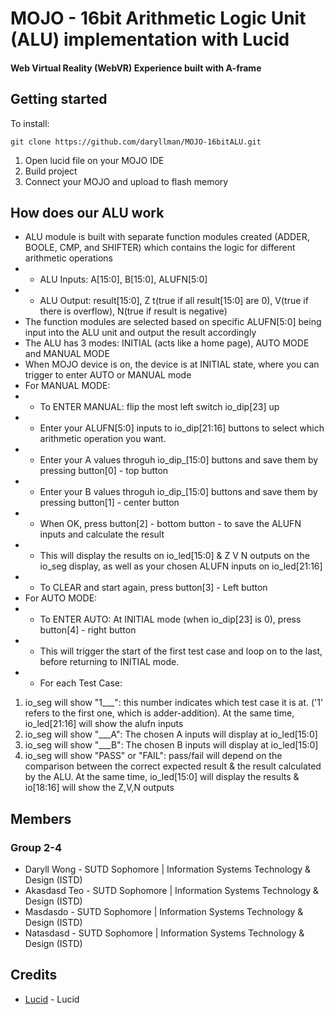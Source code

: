 # MOJO - 16bit Arithmetic Logic Unit (ALU) implementation with Lucid
#### Web Virtual Reality (WebVR) Experience built with A-frame


## Getting started
To install: 
```
git clone https://github.com/daryllman/MOJO-16bitALU.git
```
1. Open lucid file on your MOJO IDE 
2. Build project 
3. Connect your MOJO and upload to flash memory

## How does our ALU work
-  ALU module is built with separate function modules created (ADDER, BOOLE, CMP, and SHIFTER) which contains the logic for different arithmetic operations 
- - ALU Inputs: A[15:0], B[15:0], ALUFN[5:0]
- - ALU Output: result[15:0], Z t(true if all result[15:0] are 0), V(true if there is overflow), N(true if result is negative)
- The function modules are selected based on specific ALUFN[5:0] being input into the ALU unit and output the result accordingly <br/>
- The ALU has 3 modes: INITIAL (acts like a home page), AUTO MODE and MANUAL MODE
- When MOJO device is on, the device is at INITIAL state, where you can trigger to enter AUTO or MANUAL mode <br/>
- For MANUAL MODE:
- - To ENTER MANUAL: flip the most left switch io_dip[23] up
- - Enter your ALUFN[5:0] inputs to io_dip[21:16] buttons to select which arithmetic operation you want.
- - Enter your A values throguh io_dip_[15:0] buttons and save them by pressing button[0] - top button
- - Enter your B values throguh io_dip_[15:0] buttons and save them by pressing button[1] - center button
- - When OK, press button[2] - bottom button - to save the ALUFN inputs and calculate the result
- - This will display the results on io_led[15:0] & Z V N outputs on the io_seg display, as well as your chosen ALUFN inputs on io_led[21:16]
- - To CLEAR and start again, press button[3] - Left button <br/>
- For AUTO MODE:
- - To ENTER AUTO: At INITIAL mode (when io_dip[23] is 0), press button[4] - right button
- - This will trigger the start of the first test case and loop on to the last, before returning to INITIAL mode.
- - For each Test Case:
1. io_seg will show "1___": this number indicates which test case it is at. ('1' refers to the first one, which is adder-addition). At the same time, io_led[21:16] will show the alufn inputs
2. io_seg will show "___A": The chosen A inputs will display at io_led[15:0]
3. io_seg will show "___B": The chosen B inputs will display at io_led[15:0]
4. io_seg will show "PASS" or "FAIL": pass/fail will depend on the comparison between the correct expected result & the result calculated by the ALU. At the same time, io_led[15:0] will display the results & io[18:16] will show the Z,V,N outputs 


## Members
### Group 2-4
- Daryll Wong - SUTD Sophomore | Information Systems Technology & Design (ISTD)
- Akasdasd Teo - SUTD Sophomore | Information Systems Technology & Design (ISTD)
- Masdasdo - SUTD Sophomore | Information Systems Technology & Design (ISTD)
- Natasdasd - SUTD Sophomore | Information Systems Technology & Design (ISTD)

## Credits
* [Lucid](https://alchitry.com/pages/lucid-fpga-tutorials) - Lucid 